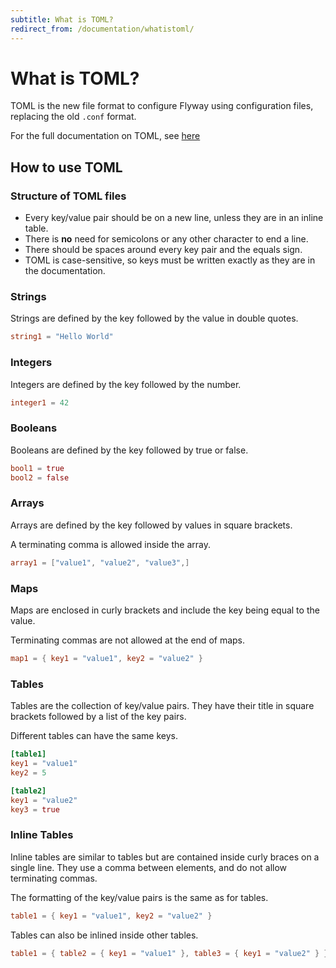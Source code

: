 ```yaml
---
subtitle: What is TOML?
redirect_from: /documentation/whatistoml/
---
```


# What is TOML?

TOML is the new file format to configure Flyway using configuration files, replacing the old `.conf` format.

For the full documentation on TOML, see [here](https://toml.io/en/)

## How to use TOML

### Structure of TOML files

- Every key/value pair should be on a new line, unless they are in an inline table.
- There is **no** need for semicolons or any other character to end a line.
- There should be spaces around every key pair and the equals sign.
- TOML is case-sensitive, so keys must be written exactly as they are in the documentation.

### Strings
Strings are defined by the key followed by the value in double quotes. 

``` toml
string1 = "Hello World" 
```

### Integers
Integers are defined by the key followed by the number. 

``` toml
integer1 = 42 
```

### Booleans
Booleans are defined by the key followed by true or false. 

``` toml
bool1 = true
bool2 = false 
```

### Arrays
Arrays are defined by the key followed by values in square brackets.

A terminating comma is allowed inside the array.

``` toml
array1 = ["value1", "value2", "value3",] 
```

### Maps
Maps are enclosed in curly brackets and include the key being equal to the value.

Terminating commas are not allowed at the end of maps.

```toml
map1 = { key1 = "value1", key2 = "value2" }
```

### Tables
Tables are the collection of key/value pairs. They have their title in square brackets followed by a list of the key pairs.

Different tables can have the same keys.

``` toml
[table1]
key1 = "value1"
key2 = 5

[table2]
key1 = "value2"
key3 = true
```

### Inline Tables
Inline tables are similar to tables but are contained inside curly braces on a single line. 
They use a comma between elements, and do not allow terminating commas.

The formatting of the key/value pairs is the same as for tables.

``` toml
table1 = { key1 = "value1", key2 = "value2" }
```

Tables can also be inlined inside other tables.

``` toml
table1 = { table2 = { key1 = "value1" }, table3 = { key1 = "value2" } }
```